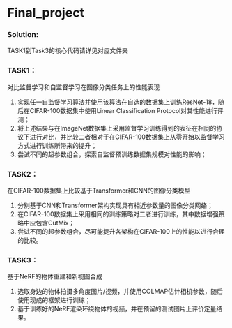 # Final_project
### Solution:
TASK1到Task3的核心代码请详见对应文件夹

### TASK1：
对比监督学习和自监督学习在图像分类任务上的性能表现
1. 实现任一自监督学习算法并使用该算法在自选的数据集上训练ResNet-18，随后在CIFAR-100数据集中使用Linear Classification Protocol对其性能进行评测；
2. 将上述结果与在ImageNet数据集上采用监督学习训练得到的表征在相同的协议下进行对比，并比较二者相对于在CIFAR-100数据集上从零开始以监督学习方式进行训练所带来的提升；
3. 尝试不同的超参数组合，探索自监督预训练数据集规模对性能的影响；

### TASK2：
在CIFAR-100数据集上比较基于Transformer和CNN的图像分类模型
1. 分别基于CNN和Transformer架构实现具有相近参数量的图像分类网络；
2. 在CIFAR-100数据集上采用相同的训练策略对二者进行训练，其中数据增强策略中应包含CutMix；
3. 尝试不同的超参数组合，尽可能提升各架构在CIFAR-100上的性能以进行合理的比较。

### TASK3：
基于NeRF的物体重建和新视图合成
1. 选取身边的物体拍摄多角度图片/视频，并使用COLMAP估计相机参数，随后使用现成的框架进行训练；
2. 基于训练好的NeRF渲染环绕物体的视频，并在预留的测试图片上评价定量结果。
